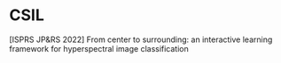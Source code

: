 # CSIL
[ISPRS JP&amp;RS 2022] From center to surrounding: an interactive learning framework for hyperspectral image classification
